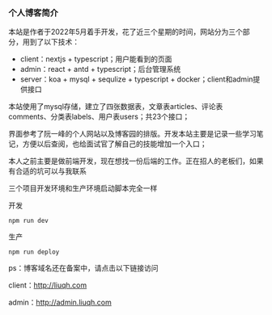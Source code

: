 ### 个人博客简介

本站是作者于2022年5月着手开发，花了近三个星期的时间，网站分为三个部分，用到了以下技术：

- client：nextjs + typescript；用户能看到的页面
- admin：react + antd + typescript；后台管理系统
- server：koa + mysql + sequlize + typescript + docker；client和admin提供接口

本站使用了mysql存储，建立了四张数据表，文章表articles、评论表comments、分类表labels、用户表users；共23个接口；

界面参考了阮一峰的个人网站以及博客园的排版。开发本站主要是记录一些学习笔记，方便以后查阅，也给面试官了解自己的技能增加一个入口；

本人之前主要是做前端开发，现在想找一份后端的工作。正在招人的老板们，如果有合适的坑可以与我联系


三个项目开发环境和生产环境启动脚本完全一样

开发
```
npm run dev
```

生产
```
npm run deploy
```

ps：博客域名还在备案中，请点击以下链接访问

client：http://liuqh.com

admin：http://admin.liuqh.com

